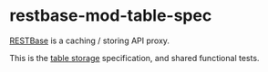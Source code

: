 restbase-mod-table-spec
=======================

[RESTBase](https://github.com/wikimedia/restbase) is a caching / storing API
proxy.

This is the [table storage](https://github.com/wikimedia/restbase/blob/master/doc/TableStorageAPI.md)
specification, and shared functional tests.